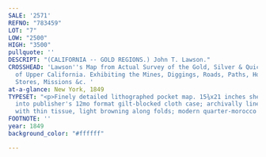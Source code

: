 ```yaml
---
SALE: '2571'
REFNO: "783459"
LOT: "7"
LOW: "2500"
HIGH: "3500"
pullquote: ''
DESCRIPT: "(CALIFORNIA -- GOLD REGIONS.) John T. Lawson."
CROSSHEAD: 'Lawson''s Map from Actual Survey of the Gold, Silver & Quicksilver Regions
  of Upper California. Exhibiting the Mines, Diggings, Roads, Paths, Houses, Mills,
  Stores, Missions &c. '
at-a-glance: New York, 1849
TYPESET: "<p>Finely detailed lithographed pocket map. 15¾x21 inches sheet size, folding
  into publisher's 12mo format gilt-blocked cloth case; archivally lined on verso
  with thin tissue, light browning along folds; modern quarter-morocco slipcase.</p>"
FOOTNOTE: ''
year: 1849
background_color: "#ffffff"

---
```

